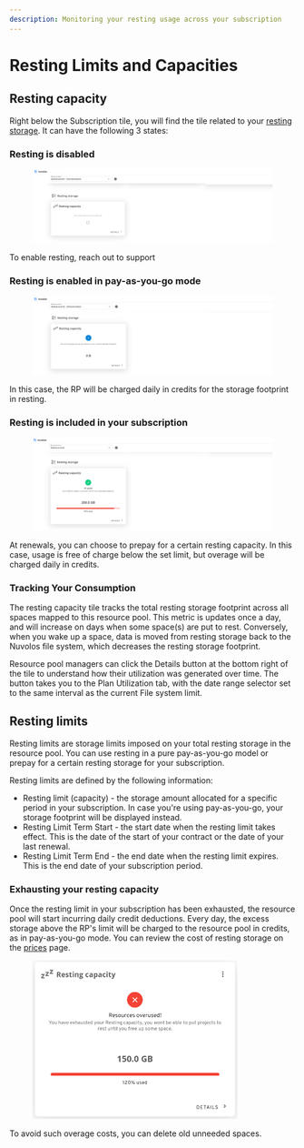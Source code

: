 ```yaml
---
description: Monitoring your resting usage across your subscription
---
```


# Resting Limits and Capacities

## Resting capacity

Right below the Subscription tile, you will find the tile related to your [resting storage](../space-management/resting-spaces.md). It can have the following 3 states:

### Resting is disabled

<figure><img src="../../.gitbook/assets/image (9).png" alt=""><figcaption></figcaption></figure>

To enable resting, reach out to support

### Resting is enabled in pay-as-you-go mode

<figure><img src="../../.gitbook/assets/image (10).png" alt=""><figcaption></figcaption></figure>

In this case, the RP will be charged daily in credits for the storage footprint in resting.

### Resting is included in your subscription

<figure><img src="../../.gitbook/assets/image (8).png" alt=""><figcaption></figcaption></figure>

At renewals, you can choose to prepay for a certain resting capacity. In this case, usage is free of charge below the set limit, but overage will be charged daily in credits.

### Tracking Your Consumption

The resting capacity tile tracks the total resting storage footprint across all spaces mapped to this resource pool. This metric is updates once a day, and will increase on days when some space(s) are put to rest. Conversely,  when you wake up a space, data is moved from resting storage back to the Nuvolos file system, which decreases the resting storage footprint.&#x20;

Resource pool managers can click the Details button at the bottom right of the tile to understand how their utilization was generated over time. The button takes you to the Plan Utilization tab, with the date range selector set to the same interval as the current File system limit.

## Resting limits

Resting limits are storage limits imposed on your total resting storage in the resource pool. You can use resting in a pure pay-as-you-go model or prepay for a certain resting storage for your subscription.

Resting limits are defined by the following information:

* Resting limit (capacity) - the storage amount allocated for a specific period in your subscription. In case you're using pay-as-you-go, your storage footprint will be displayed instead.&#x20;
* Resting Limit Term Start - the start date when the resting limit takes effect. This is the date of the start of your contract or the date of your last renewal.
* Resting Limit Term End - the end date when the resting limit expires. This is the end date of your subscription period.

### Exhausting your resting capacity

Once the resting limit in your subscription has been exhausted, the resource pool will start incurring daily credit deductions. Every day, the excess storage above the RP's limit will be charged to the resource pool in credits, as in pay-as-you-go mode. You can review the cost of resting storage on the [prices](https://app.nuvolos.cloud/service-prices) page.

<figure><img src="../../.gitbook/assets/image (11).png" alt="" width="362"><figcaption></figcaption></figure>

To avoid such overage costs, you can delete old unneeded spaces.
